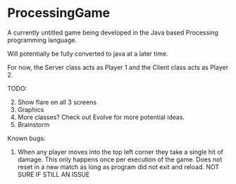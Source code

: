 # ProcessingGame

A currently untitled game being developed in the Java based Processing programming language.

Will potentially be fully converted to java at a later time.

For now, the Server class acts as Player 1 and the Client class acts as Player 2.

TODO:

2. Show flare on all 3 screens
3. Graphics
3. More classes? Check out Evolve for more potential ideas.
4. Brainstorm

Known bugs:

1. When any player moves into the top left corner they take a single hit of damage. This only happens once per execution of the game. Does not reset in a new match as long as program did not exit and reload. NOT SURE IF STILL AN ISSUE

